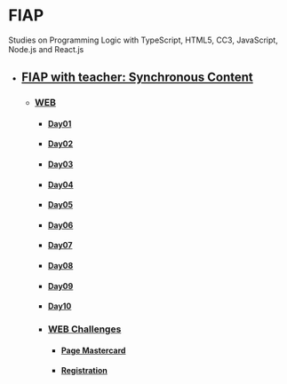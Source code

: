 # FIAP
Studies on Programming Logic with TypeScript, HTML5, CC3, JavaScript, Node.js and React.js

- ## [FIAP with teacher: Synchronous Content](fiap-with-teacher/README.md)
  - ### [WEB](README.md)
    - #### [Day01](day01/README.md)
    - #### [Day02](day02/README.md)
    - #### [Day03](day03/README.md)
    - #### [Day04](day04/README.md)
    - #### [Day05](day05/README.md)
    - #### [Day06](day06/README.md)
    - #### [Day07](day07/README.md)
    - #### [Day08](day08/README.md)
    - #### [Day09](day09/README.md)
    - #### [Day10](day10/README.md)

    - ### [WEB Challenges](web-challenges/README.md)
      - #### [Page Mastercard](web-challenges/01-mastercard/README.md)
      - #### [Registration](web-challenges/02-registration/README.md)



